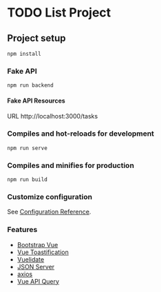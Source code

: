# TODO List Project 

## Project setup
```
npm install
```

### Fake API
```
npm run backend
```

#### Fake API Resources

URL http://localhost:3000/tasks



### Compiles and hot-reloads for development
```
npm run serve
```

### Compiles and minifies for production
```
npm run build
```

### Customize configuration
See [Configuration Reference](https://cli.vuejs.org/config/).


### Features
* [Bootstrap Vue](https://bootstrap-vue.org/docs/)
* [Vue Toastification](https://github.com/Maronato/vue-toastification)
* [Vuelidate](https://github.com/vuelidate/vuelidate)
* [JSON Server](https://github.com/typicode/json-server)
* [axios](https://github.com/axios/axios)
* [Vue API Query](https://github.com/robsontenorio/vue-api-query)
